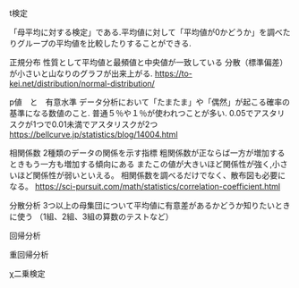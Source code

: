 
t検定

「母平均に対する検定」である.平均値に対して「平均値が0かどうか」を調べたりグループの平均値を比較したりすることができる.

正規分布
性質として平均値と最頻値と中央値が一致している
分散（標準偏差）が小さいと山なりのグラフが出来上がる.
https://to-kei.net/distribution/normal-distribution/

p値　と　有意水準
データ分析において「たまたま」や「偶然」が起こる確率の基準になる数値のこと.
普通５％や１％が使われつことが多い.
0.05でアスタリスクが1つで0.01未満でアスタリスクが2つ
https://bellcurve.jp/statistics/blog/14004.html

相関係数
2種類のデータの関係を示す指標
粗関係数が正ならば一方が増加するときもう一方も増加する傾向にある
またこの値が大きいほど関係性が強く,小さいほど関係性が弱いといえる。
相関係数を調べるだけでなく、散布図も必要になる。
https://sci-pursuit.com/math/statistics/correlation-coefficient.html

分散分析
3つ以上の母集団について平均値に有意差があるかどうか知りたいときに使う
（1組、2組、3組の算数のテストなど）

回帰分析

重回帰分析

χ二乗検定
